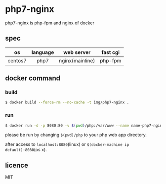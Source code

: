 # php7-nginx

php7-nginx is php-fpm and nginx of docker

## spec

| os | language | web server | fast cgi |
|:--:|:--:|:--:|:--:|
| centos7 | php7 | nginx(mainline) | php-fpm |

## docker command

### build

```bash
$ docker build --force-rm --no-cache -t img/php7-nginx .
```

### run

```bash
$ docker run -d -p 8080:80 -v $(pwd)/php:/var/www --name name-php7-nginx img/php7-nginx
```

please be run by changing `$(pwd)/php` to your php web app directory.

after access to `localhost:8080`(linux) or `$(docker-machine ip default):8080`(os x).

## licence

MIT
